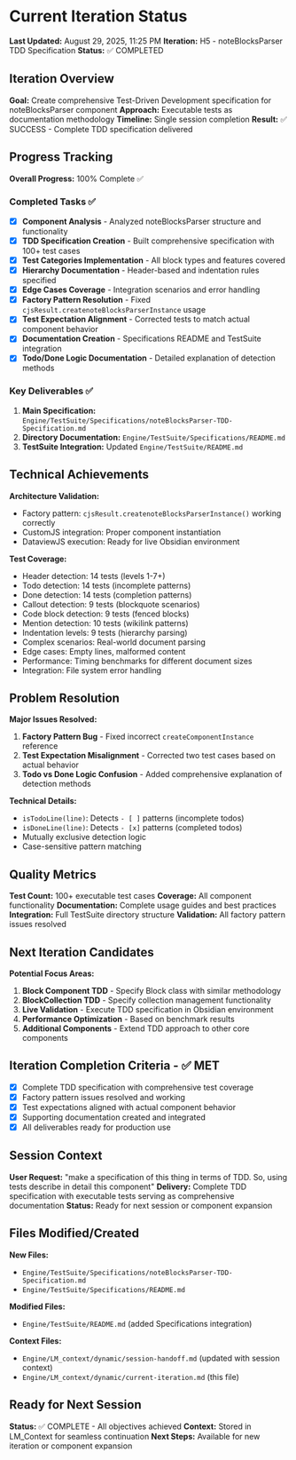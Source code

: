# Current Iteration Status
**Last Updated:** August 29, 2025, 11:25 PM
**Iteration:** H5 - noteBlocksParser TDD Specification
**Status:** ✅ COMPLETED

## Iteration Overview
**Goal:** Create comprehensive Test-Driven Development specification for noteBlocksParser component
**Approach:** Executable tests as documentation methodology
**Timeline:** Single session completion
**Result:** ✅ SUCCESS - Complete TDD specification delivered

## Progress Tracking
**Overall Progress:** 100% Complete ✅

### Completed Tasks ✅
- [x] **Component Analysis** - Analyzed noteBlocksParser structure and functionality
- [x] **TDD Specification Creation** - Built comprehensive specification with 100+ test cases
- [x] **Test Categories Implementation** - All block types and features covered
- [x] **Hierarchy Documentation** - Header-based and indentation rules specified
- [x] **Edge Cases Coverage** - Integration scenarios and error handling
- [x] **Factory Pattern Resolution** - Fixed `cjsResult.createnoteBlocksParserInstance` usage
- [x] **Test Expectation Alignment** - Corrected tests to match actual component behavior
- [x] **Documentation Creation** - Specifications README and TestSuite integration
- [x] **Todo/Done Logic Documentation** - Detailed explanation of detection methods

### Key Deliverables ✅
1. **Main Specification:** `Engine/TestSuite/Specifications/noteBlocksParser-TDD-Specification.md`
2. **Directory Documentation:** `Engine/TestSuite/Specifications/README.md`
3. **TestSuite Integration:** Updated `Engine/TestSuite/README.md`

## Technical Achievements
**Architecture Validation:**
- Factory pattern: `cjsResult.createnoteBlocksParserInstance()` working correctly
- CustomJS integration: Proper component instantiation
- DataviewJS execution: Ready for live Obsidian environment

**Test Coverage:**
- Header detection: 14 tests (levels 1-7+)
- Todo detection: 14 tests (incomplete patterns)
- Done detection: 14 tests (completion patterns)
- Callout detection: 9 tests (blockquote scenarios)
- Code block detection: 9 tests (fenced blocks)
- Mention detection: 10 tests (wikilink patterns)
- Indentation levels: 9 tests (hierarchy parsing)
- Complex scenarios: Real-world document parsing
- Edge cases: Empty lines, malformed content
- Performance: Timing benchmarks for different document sizes
- Integration: File system error handling

## Problem Resolution
**Major Issues Resolved:**
1. **Factory Pattern Bug** - Fixed incorrect `createComponentInstance` reference
2. **Test Expectation Misalignment** - Corrected two test cases based on actual behavior
3. **Todo vs Done Logic Confusion** - Added comprehensive explanation of detection methods

**Technical Details:**
- `isTodoLine(line)`: Detects `- [ ]` patterns (incomplete todos)
- `isDoneLine(line)`: Detects `- [x]` patterns (completed todos)
- Mutually exclusive detection logic
- Case-sensitive pattern matching

## Quality Metrics
**Test Count:** 100+ executable test cases
**Coverage:** All component functionality
**Documentation:** Complete usage guides and best practices
**Integration:** Full TestSuite directory structure
**Validation:** All factory pattern issues resolved

## Next Iteration Candidates
**Potential Focus Areas:**
1. **Block Component TDD** - Specify Block class with similar methodology
2. **BlockCollection TDD** - Specify collection management functionality
3. **Live Validation** - Execute TDD specification in Obsidian environment
4. **Performance Optimization** - Based on benchmark results
5. **Additional Components** - Extend TDD approach to other core components

## Iteration Completion Criteria - ✅ MET
- [x] Complete TDD specification with comprehensive test coverage
- [x] Factory pattern issues resolved and working
- [x] Test expectations aligned with actual component behavior
- [x] Supporting documentation created and integrated
- [x] All deliverables ready for production use

## Session Context
**User Request:** "make a specification of this thing in terms of TDD. So, using tests describe in detail this component"
**Delivery:** Complete TDD specification with executable tests serving as comprehensive documentation
**Status:** Ready for next session or component expansion

## Files Modified/Created
**New Files:**
- `Engine/TestSuite/Specifications/noteBlocksParser-TDD-Specification.md`
- `Engine/TestSuite/Specifications/README.md`

**Modified Files:**
- `Engine/TestSuite/README.md` (added Specifications integration)

**Context Files:**
- `Engine/LM_context/dynamic/session-handoff.md` (updated with session context)
- `Engine/LM_context/dynamic/current-iteration.md` (this file)

## Ready for Next Session
**Status:** ✅ COMPLETE - All objectives achieved
**Context:** Stored in LM_Context for seamless continuation
**Next Steps:** Available for new iteration or component expansion
